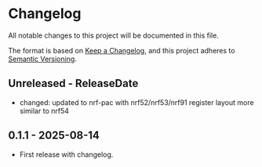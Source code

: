 # Changelog

All notable changes to this project will be documented in this file.

The format is based on [Keep a Changelog](https://keepachangelog.com/en/1.0.0/),
and this project adheres to [Semantic Versioning](https://semver.org/spec/v2.0.0.html).

<!-- next-header -->
## Unreleased - ReleaseDate

- changed: updated to nrf-pac with nrf52/nrf53/nrf91 register layout more similar to nrf54

## 0.1.1 - 2025-08-14

- First release with changelog.
